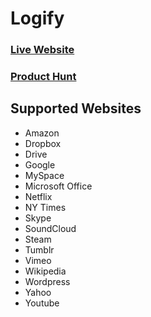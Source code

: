 # Logify

### [Live Website](https://logify.ga/)

### [Product Hunt](https://logify.ga/)

## Supported Websites
  * Amazon
  * Dropbox
  * Drive
  * Google
  * MySpace
  * Microsoft Office
  * Netflix
  * NY Times
  * Skype
  * SoundCloud
  * Steam
  * Tumblr
  * Vimeo
  * Wikipedia
  * Wordpress
  * Yahoo
  * Youtube

